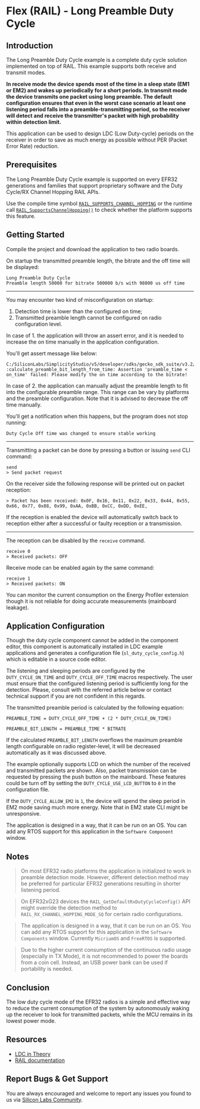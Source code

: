 # Flex (RAIL) - Long Preamble Duty Cycle

## Introduction

The Long Preamble Duty Cycle example is a complete duty cycle solution
implemented on top of RAIL. This example supports both receive and transmit
modes.

**In receive mode the device spends most of the time in a sleep state (EM1 or
EM2) and wakes up periodically for a short periods. In transmit mode the device
transmits one packet using long preamble. The default configuration ensures that
even in the worst case scenario at least one listening period falls into a
preamble-transmitting period, so the receiver will detect and receive the
transmitter's packet with high probability within detection limit.**

This application can be used to design LDC (Low Duty-cycle) periods on the
receiver in order to save as much energy as possible without PER (Packet Error
Rate) reduction.

## Prerequisites

The Long Preamble Duty Cycle example is supported on every EFR32 generations and
families that support proprietary software and the Duty Cycle/RX Channel Hopping
RAIL APIs.

Use the compile time symbol
[`RAIL_SUPPORTS_CHANNEL_HOPPING`](https://docs.silabs.com/rail/latest/group-features#gadcf2cddcac5cd29251a41acb7a2cb0ad)
or the runtime call
[`RAIL_SupportsChannelHopping()`](https://docs.silabs.com/rail/latest/group-features#ga4406c5dad879b047d6170e233ac23ee7)
to check whether the platform supports this feature.

## Getting Started

Compile the project and download the application to two radio boards.

On startup the transmitted preamble length, the bitrate and the off time will be
displayed:

```
Long Preamble Duty Cycle
Preamble length 50000 for bitrate 500000 b/s with 98000 us off time
```

----

You may encounter two kind of misconfiguration on startup:

1. Detection time is lower than the configured on time;
2. Transmitted preamble length cannot be configured on radio configuration
   level.

In case of 1. the application will throw an assert error, and it is needed to
increase the on time manually in the application configuration.

You'll get assert message like below:

```
C:/SiliconLabs/SimplicityStudio/v5/developer/sdks/gecko_sdk_suite/v3.2/app/flex/component/rail/sl_duty_cycle_core/sl_duty_cycle_utility.c:82 :calculate_preamble_bit_length_from_time: Assertion 'preamble_time < on_time' failed: Please modify the on time according to the bitrate!
```

In case of 2. the application can manually adjust the preamble length to fit
into the configurable preamble range. This range can be vary by platforms and
the preamble configuration. Note that it is advised to decrease the off time
manually.

You'll get a notification when this happens, but the program does not stop
running:

```
Duty Cycle Off time was changed to ensure stable working
```

----

Transmitting a packet can be done by pressing a button or issuing `send` CLI
command:

```
send
> Send packet request
```

On the receiver side the following response will be printed out on packet
reception:

```
> Packet has been received: 0x0F, 0x16, 0x11, 0x22, 0x33, 0x44, 0x55, 0x66, 0x77, 0x88, 0x99, 0xAA, 0xBB, 0xCC, 0xDD, 0xEE, 
```

If the reception is enabled the device will automatically switch back to
reception either after a successful or faulty reception or a transmission.

----

The reception can be disabled by the `receive` command.

```
receive 0
> Received packets: OFF
```

Receive mode can be enabled again by the same command:

```
receive 1
> Received packets: ON
```

You can monitor the current consumption on the Energy Profiler extension though
it is not reliable for doing accurate measurements (mainboard leakage).

## Application Configuration

Though the duty cycle component cannot be added in the component editor, this
component is automatically installed in LDC example applications and generates a
configuration file (`sl_duty_cycle_config.h`) which is editable in a source code
editor.

The listening and sleeping periods are configured by the `DUTY_CYCLE_ON_TIME`
and `DUTY_CYCLE_OFF_TIME` macros respectively. The user must ensure that the
configured listening period is sufficiently long for the detection. Please,
consult with the referred article below or contact technical support if you are
not confident in this regards.

The transmitted preamble period is calculated by the following equation:

```
PREAMBLE_TIME = DUTY_CYCLE_OFF_TIME + (2 * DUTY_CYCLE_ON_TIME)

PREAMBLE_BIT_LENGTH = PREAMBLE_TIME * BITRATE
```

If the calculated `PREAMBLE_BIT_LENGTH` overflows the maximum preamble length
configurable on radio register-level, it will be decreased automatically as it
was discussed above.

The example optionally supports LCD on which the number of the received and
transmitted packets are shown. Also, packet transmission can be requested by
pressing the push button on the mainboard. These features could be turn off by
setting the `DUTY_CYCLE_USE_LCD_BUTTON`  to `0` in the configuration file.

If the `DUTY_CYCLE_ALLOW_EM2` is `1`, the device will spend the sleep period in
EM2 mode saving much more energy. Note that in EM2 state CLI might be
unresponsive.

The application is designed in a way, that it can be run on an OS. You can add
any RTOS support for this application in the `Software Component` window.

## Notes

> On most EFR32 radio platforms the application is initialized to work in
> preamble detection mode. However, different detection method may be preferred
> for particular EFR32 generations resulting in shorter listening period.
    
> On EFR32xG23 devices the `RAIL_GetDefaultRxDutyCycleConfig()` API might
> override the detection method to `RAIL_RX_CHANNEL_HOPPING_MODE_SQ` for certain
> radio configurations.

> The application is designed in a way, that it can be run on an OS. You can add
> any RTOS support for this application in the `Software Components` window.
> Currently `MicriumOS` and `FreeRTOS` is supported.

> Due to the higher current consumption of the continuous radio usage
> (especially in TX Mode), it is not recommended to power the boards from a coin
> cell. Instead, an USB power bank can be used if portability is needed.

## Conclusion

The low duty cycle mode of the EFR32 radios is a simple and effective way to
reduce the current consumption of the system by autonomously waking up the
receiver to look for transmitted packets, while the MCU remains in its lowest
power mode.

## Resources

- [LDC in
  Theory](https://community.silabs.com/s/article/low-duty-cycle-mode?language=en_US)
- [RAIL
  documentation](https://docs.silabs.com/rail/latest/group-rx-channel-hopping)

## Report Bugs & Get Support

You are always encouraged and welcome to report any issues you found to us via
[Silicon Labs
Community](https://community.silabs.com/s/topic/0TO1M000000qHaKWAU/proprietary?language=en_US).
